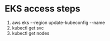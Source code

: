 # EKS access steps
1. aws eks --region <region> update-kubeconfig --name <cluster name> 
2. kubectl get svc
3. kubectl get nodes

